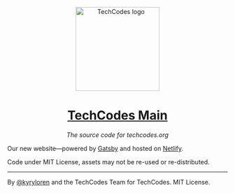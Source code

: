 <p align="center"><img width="192" alt="TechCodes logo" src="https://i.imgur.com/sKxEDkl.png"></p>
<h1 align="center"><a href="https://techcodes.org">TechCodes Main</a></h1>
<p align="center"><i>The source code for techcodes.org</i></p>

Our new website—powered by [Gatsby] and hosted on [Netlify].

[gatsby]: https://gatsbyjs.com
[netlify]: https://www.netlify.com

Code under MIT License, assets may not be re-used or re-distributed.

---

By [@kyryloren](https://kyryloorlov.com) and the TechCodes Team for TechCodes. MIT License.
